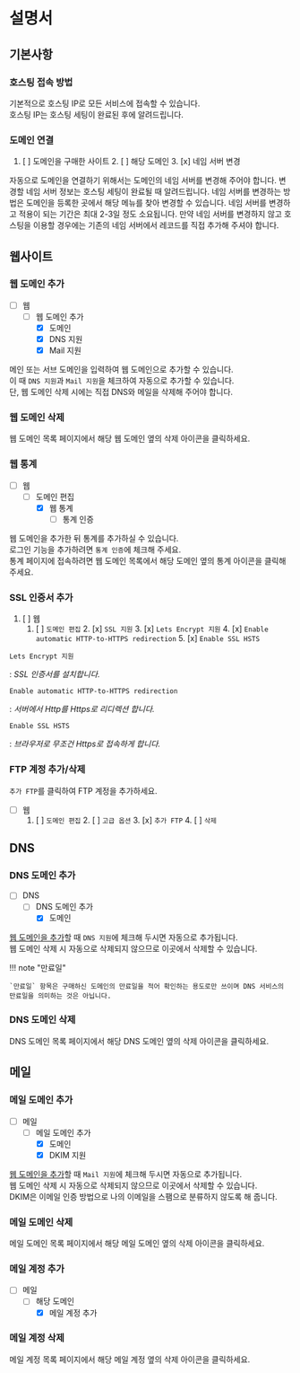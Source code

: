 # 설명서

## 기본사항

### 호스팅 접속 방법

기본적으로 호스팅 IP로 모든 서비스에 접속할 수 있습니다.   
호스팅 IP는 호스팅 세팅이 완료된 후에 알려드립니다.

### 도메인 연결

1. [ ] 도메인을 구매한 사이트
	2. [ ] 해당 도메인
		3. [x] 네임 서버 변경

자동으로 도메인을 연결하기 위해서는 도메인의 네임 서버를 변경해 주어야 합니다. 변경할 네임 서버 정보는 호스팅 세팅이 완료될 때 알려드립니다. 네임 서버를 변경하는 방법은 도메인을 등록한 곳에서 해당 메뉴를 찾아 변경할 수 있습니다. 네임 서버를 변경하고 적용이 되는 기간은 최대 2-3일 정도 소요됩니다. 만약 네임 서버를 변경하지 않고 호스팅을 이용할 경우에는 기존의 네임 서버에서 레코드를 직접 추가해 주셔야 합니다.

## 웹사이트

### 웹 도메인 추가

- [ ] 웹
	+ [ ] 웹 도메인 추가
		* [x] 도메인
		* [x] DNS 지원
		* [x] Mail 지원

메인 또는 서브 도메인을 입력하여 웹 도메인으로 추가할 수 있습니다.   
이 때 `DNS 지원`과 `Mail 지원`을 체크하여 자동으로 추가할 수 있습니다.   
단, 웹 도메인 삭제 시에는 직접 DNS와 메일을 삭제해 주어야 합니다.

### 웹 도메인 삭제

웹 도메인 목록 페이지에서 해당 웹 도메인 옆의 삭제 아이콘을 클릭하세요.

### 웹 통계

- [ ] 웹
	+ [ ] 도메인 편집
		* [x] 웹 통계
			- [ ] 통계 인증

웹 도메인을 추가한 뒤 통계를 추가하실 수 있습니다.   
로그인 기능을 추가하려면 `통계 인증`에 체크해 주세요.   
통계 페이지에 접속하려면 웹 도메인 목록에서 해당 도메인 옆의 통계 아이콘을 클릭해 주세요.

### SSL 인증서 추가

1. [ ] 웹
	1. [ ] `도메인 편집`
    	2. [x] `SSL 지원`
    		3. [x] `Lets Encrypt 지원`
    		4. [x] `Enable automatic HTTP-to-HTTPS redirection`
    		5. [x] `Enable SSL HSTS`

`Lets Encrypt 지원`

: *SSL 인증서를 설치합니다.*

`Enable automatic HTTP-to-HTTPS redirection`

: *서버에서 Http를 Https로 리디렉션 합니다.*

`Enable SSL HSTS`

: *브라우저로 무조건 Https로 접속하게 합니다.*

### FTP 계정 추가/삭제

`추가 FTP`를 클릭하여 FTP 계정을 추가하세요.

- [ ] 웹
	1. [ ] `도메인 편집`
		2. [ ] `고급 옵션`
			3. [x] `추가 FTP`
				4. [ ] `삭제`

## DNS

### DNS 도메인 추가

- [ ] DNS
	+ [ ] DNS 도메인 추가
		* [x] 도메인

[웹 도메인을 추가](#_6)할 때 `DNS 지원`에 체크해 두시면 자동으로 추가됩니다.   
웹 도메인 삭제 시 자동으로 삭제되지 않으므로 이곳에서 삭제할 수 있습니다.   

!!! note "만료일"

	`만료일` 항목은 구매하신 도메인의 만료일을 적어 확인하는 용도로만 쓰이며 DNS 서비스의 만료일을 의미하는 것은 아닙니다.

### DNS 도메인 삭제

DNS 도메인 목록 페이지에서 해당 DNS 도메인 옆의 삭제 아이콘을 클릭하세요.

## 메일

### 메일 도메인 추가

- [ ] 메일
	+ [ ] 메일 도메인 추가
		* [x] 도메인
		* [x] DKIM 지원

[웹 도메인을 추가](#_6)할 때 `Mail 지원`에 체크해 두시면 자동으로 추가됩니다.   
웹 도메인 삭제 시 자동으로 삭제되지 않으므로 이곳에서 삭제할 수 있습니다.   
DKIM은 이메일 인증 방법으로 나의 이메일을 스팸으로 분류하지 않도록 해 줍니다.

### 메일 도메인 삭제

메일 도메인 목록 페이지에서 해당 메일 도메인 옆의 삭제 아이콘을 클릭하세요.

### 메일 계정 추가

- [ ] 메일
	+ [ ] 해당 도메인
		* [x] 메일 계정 추가

### 메일 계정 삭제

메일 계정 목록 페이지에서 해당 메일 계정 옆의 삭제 아이콘을 클릭하세요.
